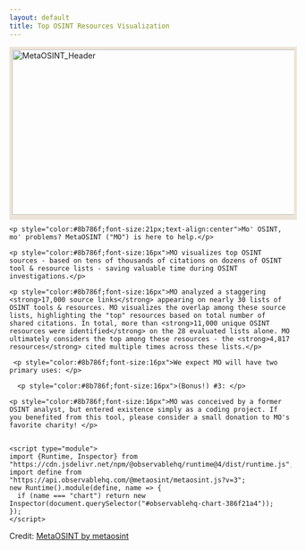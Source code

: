 ```yaml
---
layout: default
title: Top OSINT Resources Visualization
---
```


 <img src="https://raw.githubusercontent.com/MetaOSINT/MetaOSINT.github.io/main/header.PNG" alt="MetaOSINT_Header" width="556" height="295" style="border:5px solid #ece4d8;box-shadow: 0px 4px 0px #ece4d8">
 
  <body>

    <p style="color:#8b786f;font-size:21px;text-align:center">Mo' OSINT, mo' problems? MetaOSINT ("MO") is here to help.</p>  

    <p style="color:#8b786f;font-size:16px">MO visualizes top OSINT sources - based on tens of thousands of citations on dozens of OSINT tool & resource lists - saving valuable time during OSINT investigations.</p>
 
    <p style="color:#8b786f;font-size:16px">MO analyzed a staggering <strong>17,000 source links</strong> appearing on nearly 30 lists of OSINT tools & resources. MO visualizes the overlap among these source lists, highlighting the "top" resources based on total number of shared citations. In total, more than <strong>11,000 unique OSINT resources were identified</strong> on the 28 evaluated lists alone. MO ultimately considers the top among these resources - the <strong>4,817 resources</strong> cited multiple times across these lists.</p>  

     <p style="color:#8b786f;font-size:16px">We expect MO will have two primary uses: </p>  

      <p style="color:#8b786f;font-size:16px">(Bonus!) #3: </p>  

    <p style="color:#8b786f;font-size:16px">MO was conceived by a former OSINT analyst, but entered existence simply as a coding project. If you benefited from this tool, please consider a small donation to MO's favorite charity! </p>  


    <script type="module">
    import {Runtime, Inspector} from "https://cdn.jsdelivr.net/npm/@observablehq/runtime@4/dist/runtime.js";
    import define from "https://api.observablehq.com/@metaosint/metaosint.js?v=3";
    new Runtime().module(define, name => {
      if (name === "chart") return new Inspector(document.querySelector("#observablehq-chart-386f21a4"));
    });
    </script>

  </body>

<div id="observablehq-chart-386f21a4"></div>
<p>Credit: <a href="https://observablehq.com/@metaosint/metaosint">MetaOSINT by metaosint</a></p>
